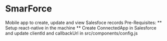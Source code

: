 # SmarForce
Mobile app to create, update and view Salesfoce records
Pre-Requisites:
** Setup react-native in the machine
** Create ConnectedApp in Salesforce and update clientId and callbackUrl in src/components/config.js

